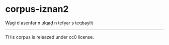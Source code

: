 # corpus-iznan2
Wagi d asenfar n ulqaḍ n tefyar s teqbaylit
__________________________
THis corpus is releazed under cc0 license.

